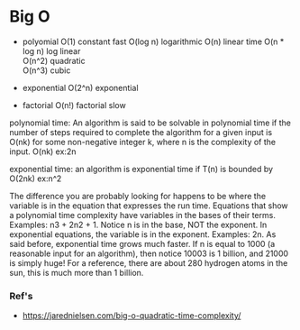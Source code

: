 # Big O

* polyomial
O(1)	constant	fast
O(log n)	logarithmic	
O(n)	linear time	
O(n * log n)	log linear	
O(n^2)	quadratic	
O(n^3)	cubic
  
* exponential
O(2^n)	exponential	
  
* factorial
O(n!)	factorial	slow




polynomial time:
An algorithm is said to be solvable in polynomial time if the number of steps required to complete the algorithm for a given input is O(nk) for some non-negative integer k, where n is the complexity of the input.
O(nk)
ex:2n


exponential time:
an algorithm is exponential time if T(n) is bounded by O(2nk) 
ex:n^2

The difference you are probably looking for happens to be where the variable is in the equation that expresses the run time. Equations that show a polynomial time complexity have variables in the bases of their terms. Examples: n3 + 2n2 + 1. Notice n is in the base, NOT the exponent. In exponential equations, the variable is in the exponent. Examples: 2n. As said before, exponential time grows  much faster.
If n is equal to 1000 (a reasonable input for an algorithm), then notice 10003 is 1 billion, and 21000 is simply huge! For a reference, there are about 280 hydrogen atoms in the sun, this is much more than 1 billion.

### Ref's
* https://jarednielsen.com/big-o-quadratic-time-complexity/